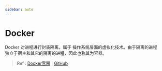 ```yaml
---
sidebar: auto
---
```


# Docker

Docker 对进程进行封装隔离，属于 操作系统层面的虚拟化技术。由于隔离的进程独立于宿主和其它的隔离的进程，因此也称其为容器。

> Ref :  [Docker官网](https://www.docker.com/) | [GitHub](https://github.com/moby/moby)

 

